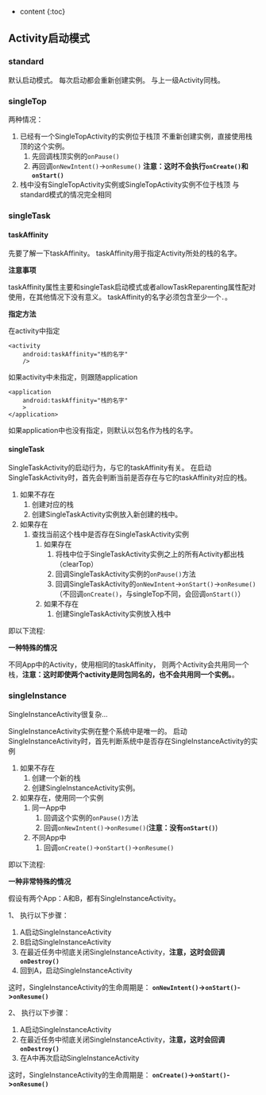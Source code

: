 ---
---
* content
{:toc}

## Activity启动模式

### standard

默认启动模式。
每次启动都会重新创建实例。
与上一级Activity同栈。

### singleTop

两种情况：

1. 已经有一个SingleTopActivity的实例位于栈顶
不重新创建实例，直接使用栈顶的这个实例。
    1. 先回调栈顶实例的`onPause()`
    1. 再回调`onNewIntent()`->`onResume()`
**注意：这时不会执行`onCreate()`和`onStart()`**
1. 栈中没有SingleTopActivity实例或SingleTopActivity实例不位于栈顶
与standard模式的情况完全相同

### singleTask

#### taskAffinity

先要了解一下taskAffinity。
taskAffinity用于指定Activity所处的栈的名字。

**注意事项**

taskAffinity属性主要和singleTask启动模式或者allowTaskReparenting属性配对使用，在其他情况下没有意义。
taskAffinity的名字必须包含至少一个`.`。

**指定方法**

在activity中指定
```
<activity
    android:taskAffinity="栈的名字"
    />
```
如果activity中未指定，则跟随application
```
<application
    android:taskAffinity="栈的名字"
    >
</application>
```
如果application中也没有指定，则默认以包名作为栈的名字。

#### singleTask

SingleTaskActivity的启动行为，与它的taskAffinity有关。
在启动SingleTaskActivity时，首先会判断当前是否存在与它的taskAffinity对应的栈。

1. 如果不存在
    1. 创建对应的栈
    1. 创建SingleTaskActivity实例放入新创建的栈中。
1. 如果存在
    1. 查找当前这个栈中是否存在SingleTaskActivity实例
        1. 如果存在
            1. 将栈中位于SingleTaskActivity实例之上的所有Activity都出栈（clearTop）
            1. 回调SingleTaskActivity实例的`onPause()`方法
            1. 回调SingleTaskActivity的`onNewIntent`->`onStart()`->`onResume()`（不回调`onCreate()`，与singleTop不同，会回调`onStart()`）
        1. 如果不存在
            1. 创建SingleTaskActivity实例放入栈中

即以下流程:

<textarea class="code" style="display: none;" rows="0">
st=>start: 启动Activity
e=>end: 完成
cond1=>condition: 是否存在
与它的taskAffinity
对应的栈
op1=>operation: 创建对应的栈
op2=>operation: 创建Activity实例
放入新创建的栈中
cond2=>condition: 栈中是否存在
Activity实例
op3=>operation: 将栈中
位于SingleTaskActivity实例之上的
所有Activity都出栈
（即,clearTop）
op4=>operation: 先回调这个实例的 onPause() 方法
op5=>operation: 再回调
onNewIntent()
onStart()
onResume()
（不回调 onCreate() ，
与singleTop不同，会回调 onStart()）
op6=>operation: 创建
SingleTaskActivity实例
放入栈中

st->cond1
cond1(no)->op1->op2->e
cond1(yes)->cond2
cond2(yes)->op3->op4->op5->e
cond2(no)->op6->e
</textarea>
<div class="canvas" id="code1"></div>

**一种特殊的情况**

不同App中的Activity，使用相同的taskAffinity，
则两个Activity会共用同一个栈，**注意：这时即使两个activity是同包同名的，也不会共用同一个实例。**。

### singleInstance

SingleInstanceActivity很复杂...

SingleInstanceActivity实例在整个系统中是唯一的。
启动SingleInstanceActivity时，首先判断系统中是否存在SingleInstanceActivity的实例

1. 如果不存在
    1. 创建一个新的栈
    1. 创建SingleInstanceActivity实例。
1. 如果存在，使用同一个实例
    1. 同一App中
        1. 回调这个实例的`onPause()`方法
        1. 回调`onNewIntent()`->`onResume()`(**注意：没有`onStart()`**)
    1. 不同App中
        1. 回调`onCreate()`->`onStart()`->`onResume()`

即以下流程:

<textarea class="code" style="display: none;" rows="0">
st=>start: 启动Activity
e=>end: 完成
cond1=>condition: 是否存在
Activity实例
op1=>operation: 创建新栈
op2=>operation: 创建Activity实例
cond2=>condition: 同一App中
op3=>operation: 先回调这个实例的 onPause() 方法
op4=>operation: 再回调
onNewIntent()
onResume()
(注意：没有 onStart())
op5=>operation: 回调
onCreate()
onStart()
onResume()

st->cond1
cond1(no)->op1->op2->e
cond1(yes)->cond2
cond2(yes)->op3->op4->e
cond2(no)->op5->e
</textarea>
<div class="canvas" id="code2"></div>

<div><button id="run" style="display: none;" type="button"></button></div>

**一种非常特殊的情况**

假设有两个App：A和B，都有SingleInstanceActivity。

1、 执行以下步骤：

1. A启动SingleInstanceActivity
1. B启动SingleInstanceActivity
1. 在最近任务中彻底关闭SingleInstanceActivity，**注意，这时会回调`onDestroy()`**
1. 回到A，启动SingleInstanceActivity

这时，SingleInstanceActivity的生命周期是：
**`onNewIntent()`->`onStart()`->`onResume()`**

2、 执行以下步骤：

1. A启动SingleInstanceActivity
1. 在最近任务中彻底关闭SingleInstanceActivity，**注意，这时会回调`onDestroy()`**
1. 在A中再次启动SingleInstanceActivity

这时，SingleInstanceActivity的生命周期是：
**`onCreate()`->`onStart()`->`onResume()`**
